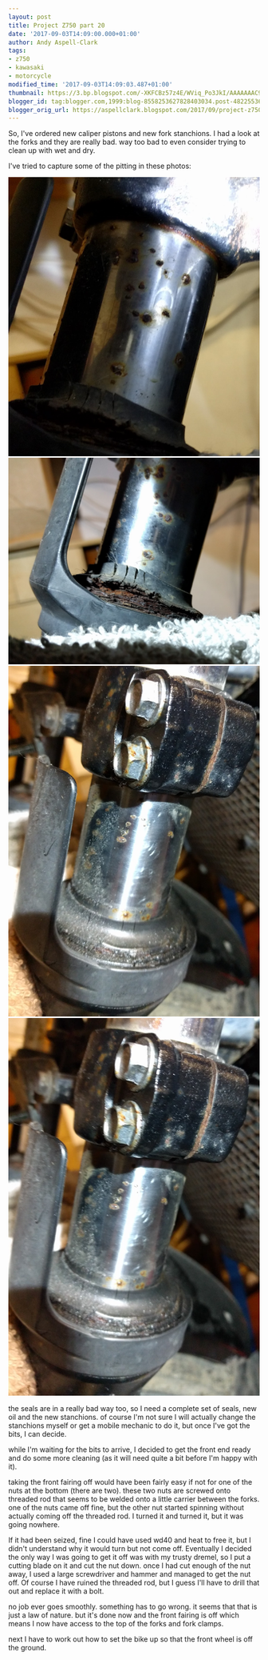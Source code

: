 ```yaml
---
layout: post
title: Project Z750 part 20
date: '2017-09-03T14:09:00.000+01:00'
author: Andy Aspell-Clark
tags:
- z750
- kawasaki
- motorcycle
modified_time: '2017-09-03T14:09:03.487+01:00'
thumbnail: https://3.bp.blogspot.com/-XKFCBz57z4E/WViq_Po3JkI/AAAAAAAC9e0/NlOyt2zC6WAh3w87wtK5ir7ZaD96J30LACKgBGAs/s72-c/IMG_20170702_090948.jpg
blogger_id: tag:blogger.com,1999:blog-8558253627828403034.post-4822553681085595011
blogger_orig_url: https://aspellclark.blogspot.com/2017/09/project-z750-part-20.html
---
```


So, I've ordered new caliper pistons and new fork stanchions. I had a look at the forks and they are really bad. way too bad to even consider trying to clean up with wet and dry.

I've tried to capture some of the pitting in these photos:

![image](../_images/IMG_20170702_090948.jpg)
![image](../_images/IMG_20170702_090918.jpg)
![image](../_images/IMG_20170702_090849.jpg)
![image](../_images/IMG_20170702_090848.jpg)

the seals are in a really bad way too, so I need a complete set of seals, new oil and the new stanchions. of course I'm not sure I will actually change the stanchions myself or get a mobile mechanic to do it, but once I've got the bits, I can decide.

while I'm waiting for the bits to arrive, I decided to get the front end ready and do some more cleaning (as it will need quite a bit before I'm happy with it).

taking the front fairing off would have been fairly easy if not for one of the nuts at the bottom (there are two). these two nuts are screwed onto threaded rod that seems to be welded onto a little carrier between the forks. one of the nuts came off fine, but the other nut started spinning without actually coming off the threaded rod. I turned it and turned it, but it was going nowhere.

If it had been seized, fine I could have used wd40 and heat to free it, but I didn't understand why it would turn but not come off. Eventually I decided the only way I was going to get it off was with my trusty dremel, so I put a cutting blade on it and cut the nut down. once I had cut enough of the nut away, I used a large screwdriver and hammer and managed to get the nut off. Of course I have ruined the threaded rod, but I guess I'll have to drill that out and replace it with a bolt.

no job ever goes smoothly. something has to go wrong. it seems that that is just a law of nature. but it's done now and the front fairing is off which means I now have access to the top of the forks and fork clamps.

next I have to work out how to set the bike up so that the front wheel is off the ground.